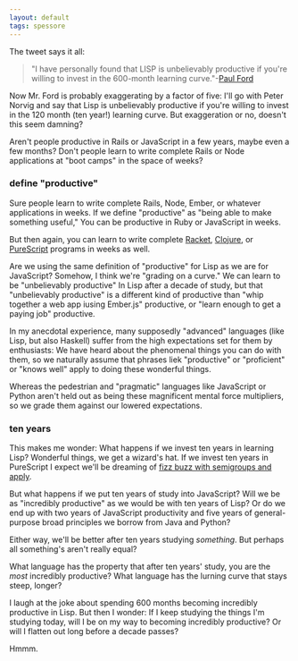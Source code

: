 ```yaml
---
layout: default
tags: spessore
---
```


The tweet says it all:

> "I have personally found that LISP is unbelievably productive if you're willing to invest in the 600-month learning curve."-[Paul Ford][1]

[1]: https://twitter.com/ftrain/status/516237176636715008

Now Mr. Ford is probably exaggerating by a factor of five: I'll go with Peter Norvig and say that Lisp is unbelievably productive if you're willing to invest in the 120 month (ten year!) learning curve. But exaggeration or no, doesn't this seem damning?

Aren't people productive in Rails or JavaScript in a few years, maybe even a few months? Don't people learn to write complete Rails or Node applications at "boot camps" in the space of weeks?

### define "productive"

Sure people learn to write complete Rails, Node, Ember, or whatever applications in weeks. If we define "productive" as "being able to make something useful," You can be productive in Ruby or JavaScript in weeks.

[Racket]: https://en.wikipedia.org/wiki/Racket_(programming_language)

But then again, you can learn to write complete [Racket], [Clojure], or [PureScript] programs in weeks as well.

[PureScript]: https://leanpub.com/purescript/
[CLojure]: http://clojure.org

Are we using the same definition of "productive" for Lisp as we are for JavaScript? Somehow, I think we're "grading on a curve." We can learn to be "unbelievably productive" In Lisp after a decade of study, but that "unbelievably productive" is a different kind of productive than "whip together a web app iusing Ember.js" productive, or "learn enough to get a paying job" productive.

In my anecdotal experience, many supposedly "advanced" languages (like Lisp, but also Haskell) suffer from the high expectations set for them by enthusiasts: We have heard about the phenomenal things you can do with them, so we naturally assume that phrases liek "productive" or "proficient" or "knows well" apply to doing these wonderful things.

Whereas the pedestrian and "pragmatic" languages like JavaScript or Python aren't held out as being these magnificent mental force multipliers, so we grade them against our lowered expectations.

### ten years

This makes me wonder: What happens if we invest ten years in learning Lisp? Wonderful things, we get a wizard's hat. If we invest ten years in PureScript I expect we'll be dreaming of [fizz buzz with semigroups and apply][2].

[2]: http://www.purescript.org/posts/FizzBuzz-With-Semigroups-And-Apply/

But what happens if we put ten years of study into JavaScript? Will we be as "incredibly productive" as we would be with ten years of Lisp? Or do we end up with two years of JavaScript productivity and five years of general-purpose broad principles we borrow from Java and Python?

Either way, we'll be better after ten years studying *something*. But perhaps all something's aren't really equal?

What language has the property that after ten years' study, you are the *most* incredibly productive? What language has the lurning curve that stays steep, longer?

I laugh at the joke about spending 600 months becoming incredibly productive in Lisp. But then I wonder: If I keep studying the things I'm studying today, will I be on my way to becoming incredibly productive? Or will I flatten out long before a decade passes?

Hmmm.